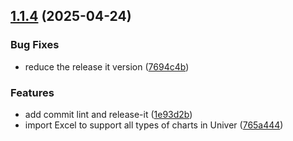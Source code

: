

## [1.1.4](https://github.com/zwight/Luckyexcel/compare/v1.1.3...v1.1.4) (2025-04-24)


### Bug Fixes

* reduce the release it version ([7694c4b](https://github.com/zwight/Luckyexcel/commit/7694c4b76ad1fbc725fa4732238d82bd9f81faed))


### Features

* add commit lint and release-it ([1e93d2b](https://github.com/zwight/Luckyexcel/commit/1e93d2b0550e70083276dee607421695e558203b))
* import Excel to support all types of charts in Univer ([765a444](https://github.com/zwight/Luckyexcel/commit/765a444744f26adb0948cf17d754e785bb740be2))